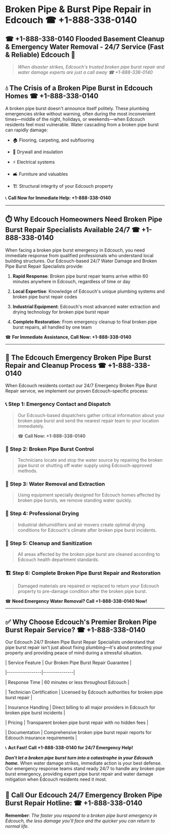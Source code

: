 # Broken Pipe & Burst Pipe Repair in Edcouch ☎ +1-888-338-0140  
## ☎ +1-888-338-0140 Flooded Basement Cleanup & Emergency Water Removal - 24/7 Service (Fast & Reliable) Edcouch 🚨  

> *When disaster strikes, Edcouch's trusted broken pipe burst repair and water damage experts are just a call away ☎ +1-888-338-0140*  

## 💧 The Crisis of a Broken Pipe Burst in Edcouch Homes ☎ +1-888-338-0140  

A broken pipe burst doesn't announce itself politely. These plumbing emergencies strike without warning, often during the most inconvenient times—middle of the night, holidays, or weekends—when Edcouch residents feel most vulnerable. Water cascading from a broken pipe burst can rapidly damage:  

* 🏠 Flooring, carpeting, and subflooring  
* 🧱 Drywall and insulation  
* ⚡ Electrical systems  
* 🛋️ Furniture and valuables  
* 🏗️ Structural integrity of your Edcouch property  

📞 **Call Now for Immediate Help: +1-888-338-0140**  

---  

## ⏱️ Why Edcouch Homeowners Need Broken Pipe Burst Repair Specialists Available 24/7 ☎ +1-888-338-0140  

When facing a broken pipe burst emergency in Edcouch, you need immediate response from qualified professionals who understand local building structures. Our Edcouch-based 24/7 Water Damage and Broken Pipe Burst Repair Specialists provide:  

1. **Rapid Response**: Broken pipe burst repair teams arrive within 60 minutes anywhere in Edcouch, regardless of time or day  
2. **Local Expertise**: Knowledge of Edcouch's unique plumbing systems and broken pipe burst repair codes  
3. **Industrial Equipment**: Edcouch's most advanced water extraction and drying technology for broken pipe burst repair  
4. **Complete Restoration**: From emergency cleanup to final broken pipe burst repairs, all handled by one team  

☎ **For Immediate Assistance, Call Now: +1-888-338-0140**  

---  

## 🔧 The Edcouch Emergency Broken Pipe Burst Repair and Cleanup Process ☎ +1-888-338-0140  

When Edcouch residents contact our 24/7 Emergency Broken Pipe Burst Repair service, we implement our proven Edcouch-specific process:  

### 📞 Step 1: Emergency Contact and Dispatch  
> Our Edcouch-based dispatchers gather critical information about your broken pipe burst and send the nearest repair team to your location immediately.  
> ☎ **Call Now: +1-888-338-0140**  

### 🚿 Step 2: Broken Pipe Burst Control  
> Technicians locate and stop the water source by repairing the broken pipe burst or shutting off water supply using Edcouch-approved methods.  

### 🌊 Step 3: Water Removal and Extraction  
> Using equipment specially designed for Edcouch homes affected by broken pipe bursts, we remove standing water quickly.  

### 💨 Step 4: Professional Drying  
> Industrial dehumidifiers and air movers create optimal drying conditions for Edcouch's climate after broken pipe burst incidents.  

### 🧼 Step 5: Cleanup and Sanitization  
> All areas affected by the broken pipe burst are cleaned according to Edcouch health department standards.  

### 🏗️ Step 6: Complete Broken Pipe Burst Repair and Restoration  
> Damaged materials are repaired or replaced to return your Edcouch property to pre-damage condition after the broken pipe burst.  

☎ **Need Emergency Water Removal? Call +1-888-338-0140 Now!**  

---  

## ✅ Why Choose Edcouch's Premier Broken Pipe Burst Repair Service? ☎ +1-888-338-0140  

Our Edcouch 24/7 Broken Pipe Burst Repair Specialists understand that pipe burst repair isn't just about fixing plumbing—it's about protecting your property and providing peace of mind during a stressful situation.  

| Service Feature | Our Broken Pipe Burst Repair Guarantee |  
|-----------------|---------------|  
| Response Time | 60 minutes or less throughout Edcouch |  
| Technician Certification | Licensed by Edcouch authorities for broken pipe burst repair |  
| Insurance Handling | Direct billing to all major providers in Edcouch for broken pipe burst incidents |  
| Pricing | Transparent broken pipe burst repair with no hidden fees |  
| Documentation | Comprehensive broken pipe burst repair reports for Edcouch insurance requirements |  

📞 **Act Fast! Call +1-888-338-0140 for 24/7 Emergency Help!**  

***Don't let a broken pipe burst turn into a catastrophe in your Edcouch home.*** When water damage strikes, immediate action is your best defense. Our emergency response teams stand ready 24/7 to handle any broken pipe burst emergency, providing expert pipe burst repair and water damage mitigation when Edcouch residents need it most.  

## 📱 Call Our Edcouch 24/7 Emergency Broken Pipe Burst Repair Hotline: ☎ +1-888-338-0140  

**Remember**: *The faster you respond to a broken pipe burst emergency in Edcouch, the less damage you'll face and the quicker you can return to normal life.*